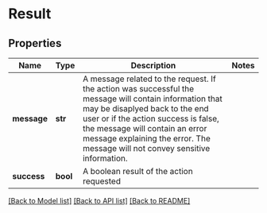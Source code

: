 # Result

## Properties
Name | Type | Description | Notes
------------ | ------------- | ------------- | -------------
**message** | **str** | A message related to the request. If the action was successful the message will contain information that may be disaplyed back to the end user or if the action success is false, the message will contain an error message explaining the error. The message will not convey sensitive information. | 
**success** | **bool** | A boolean result of the action requested | 

[[Back to Model list]](../README.md#documentation-for-models) [[Back to API list]](../README.md#documentation-for-api-endpoints) [[Back to README]](../README.md)


